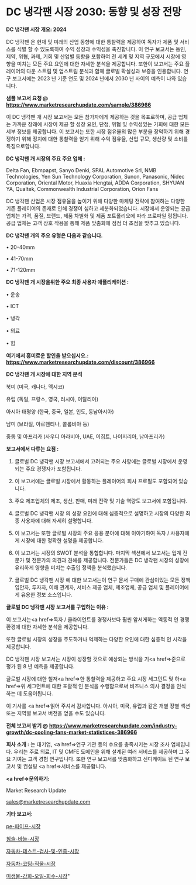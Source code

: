 # DC 냉각팬 시장 2030: 동향 및 성장 전망

<strong>DC 냉각팬 시장 개요: 2024</strong>

DC 냉각팬 은 현재 및 미래의 산업 동향에 대한 통찰력을 제공하여 독자가 제품 및 서비스를 식별 할 수 있도록하여 수익 성장과 수익성을 촉진합니다. 이 연구 보고서는 동인, 제약, 위협, 과제, 기회 및 산업별 동향을 포함하여 전 세계 및 지역 규모에서 시장에 영향을 미치는 모든 주요 요인에 대한 자세한 분석을 제공합니다. 또한이 보고서는 주요 플레이어의 다운 스트림 및 업스트림 분석과 함께 글로벌 확실성과 보증을 인용합니다. 연구 보고서에는 2023 년 기준 연도 및 2024 년에서 2030 년 사이의 예측이 나와 있습니다.



<strong>샘플 보고서 요청 @ <a href=https://www.marketresearchupdate.com/sample/386966>https://www.marketresearchupdate.com/sample/386966</a></strong>

이 DC 냉각팬 개 시장 보고서는 모든 참가자에게 제공하는 것을 목표로하며, 공급 업체는 가까운 장래에 시장이 제공 할 성장 요인, 단점, 위협 및 수익성있는 기회에 대한 모든 세부 정보를 제공합니다. 이 보고서는 또한 시장 점유율의 많은 부분을 장악하기 위해 경쟁하기 위해 정치에 대한 통찰력을 얻기 위해 수익 점유율, 산업 규모, 생산량 및 소비를 특징으로합니다.



<strong>DC 냉각팬 개 시장의 주요 주요 업체 :</strong>

Delta Fan, Ebmpapst, Sanyo Denki, SPAL Automotive Srl, NMB Technologies, Yen Sun Technology Corporation, Sunon, Panasonic, Nidec Corporation, Oriental Motor, Huaxia Hengtai, ADDA Corporation, SHYUAN YA, Qualtek, Commonwealth Industrial Corporation, Orion Fans

DC 냉각팬 산업은 시장 점유율을 높이기 위해 다양한 마케팅 전략에 참여하는 다양한 기존 플레이어의 존재로 인해 경쟁이 심하고 세분화되었습니다. 시장에서 운영되는 공급 업체는 가격, 품질, 브랜드, 제품 차별화 및 제품 포트폴리오에 따라 프로파일 링됩니다. 공급 업체는 고객 상호 작용을 통해 제품 맞춤화에 점점 더 초점을 맞추고 있습니다.



<strong>DC 냉각팬 개의 주요 유형은 다음과 같습니다.</strong>

• 20-40mm

• 41-70mm

• 71-120mm



<strong>DC 냉각팬 개 시장을위한 주요 최종 사용자 애플리케이션 :</strong>

• 운송

• ICT

• 냉각

• 의료

• 힘



<strong>여기에서 흥미로운 할인을 받으십시오.: <a href=https://www.marketresearchupdate.com/discount/386966>https://www.marketresearchupdate.com/discount/386966</a></strong>



<strong>DC 냉각팬 개 시장에 대한 지역 분석</strong>

북미 (미국, 캐나다, 멕시코)

유럽 (독일, 프랑스, 영국, 러시아, 이탈리아)

아시아 태평양 (한국, 중국, 일본, 인도, 동남아시아)

남미 (브라질, 아르헨티나, 콜롬비아 등)

중동 및 아프리카 (사우디 아라비아, UAE, 이집트, 나이지리아, 남아프리카)



<strong>보고서에서 다루는 요점 :</strong>

1. 글로벌 DC 냉각팬 시장 보고서에서 고려되는 주요 사항에는 글로벌 시장에서 운영되는 주요 경쟁자가 포함됩니다.

2. 이 보고서에는 글로벌 시장에서 활동하는 플레이어의 회사 프로필도 포함되어 있습니다.

3. 주요 제조업체의 제조, 생산, 판매, 미래 전략 및 기술 역량도 보고서에 포함됩니다.

4. 글로벌 DC 냉각팬 시장 의 성장 요인에 대해 심층적으로 설명하고 시장의 다양한 최종 사용자에 대해 자세히 설명합니다.

5. 이 보고서는 또한 글로벌 시장의 주요 응용 분야에 대해 이야기하여 독자 / 사용자에게 시장에 대한 정확한 설명을 제공합니다.

6. 이 보고서는 시장의 SWOT 분석을 통합합니다. 마지막 섹션에서 보고서는 업계 전문가 및 전문가의 의견과 견해를 제공합니다. 전문가들은 DC 냉각팬 시장의 성장에 유리하게 영향을 미치는 수출입 정책을 분석했습니다.

7. 글로벌 DC 냉각팬 시장 에 대한 보고서는이 연구 문서 구매에 관심이있는 모든 정책 입안자, 투자자, 이해 관계자, 서비스 제공 업체, 제조업체, 공급 업체 및 플레이어에게 유용한 정보 소스입니다.



<strong>글로벌 DC 냉각팬 시장 보고서를 구입하는 이유 :</strong>

이 보고서는<a href=>독자 / 클</a>라이언트를 경쟁사보다 훨씬 앞서게하는 역동적 인 경쟁 환경에 대한 자세한 분석을 제공합니다.

또한 글로벌 시장의 성장을 주도하거나 억제하는 다양한 요인에 대한 심층적 인 시각을 제공합니다.

DC 냉각팬 시장 보고서는 시장이 성장할 것으로 예상되는 방식을 기<a href=>준으로</a> 평가 된 8 년 예측을 제공합니다.

글로벌 시장에 대한 철저<a href=>한 통찰력</a>을 제공하고 주요 시장 세그먼트 및 하<a href=>위 세그</a>먼트에 대한 포괄적 인 분석을 수행함으로써 비즈니스 의사 결정을 인식하는 데 도움이됩니다.

이 기사를 <a href=>읽어 주</a>셔서 감사합니다. 아시아, 미국, 유럽과 같은 개별 장별 섹션 또는 지역별 보고서 버전을 얻을 수도 있습니다.



<strong>전체 보고서 받기 @ <a href=https://www.marketresearchupdate.com/industry-growth/dc-cooling-fans-market-statistices-386966>https://www.marketresearchupdate.com/industry-growth/dc-cooling-fans-market-statistices-386966</a></strong>



<strong>회사 소개 :</strong>
는 대기업, <a href=>연구 기</a>관 등의 수요를 충족시키는 시장 조사 업체입니다. 우리는 주로 의료, IT 및 CMFE 도메인을 위해 설계된 여러 서비스를 제공하며 그 주요 기여는 고객 경험 연구입니다. 또한 연구 보고서를 맞춤화하고 신디케이트 된 연구 보고서 및 컨설팅 <a href=>서비</a>스를 제공합니다.



<strong><a href=>문의하기:</a></strong>

Market Research Update

sales@marketresearchupdate.com



<strong>기타 보고서:</strong>

<a href=https://www.linkedin.com/pulse/pe-파이프-시장-현재-및-미래-성장-2029-analytics-alchemy-360-analysis/>pe-파이프-시장</a>

<a href=https://www.linkedin.com/pulse/침술-바늘-시장-세분화-연구-및-목표-고객2029년-trend-tracking-tips-360-analysis-l2kbf/>침술-바늘-시장</a>

<a href=https://www.linkedin.com/pulse/자동차-테스트-검사-및-인증-시장-경쟁-분석-성장-잠재력-2029-trendsetters-talk-360-analysis-c8msf/>자동차-테스트-검사-및-인증-시장</a>

<a href=https://www.linkedin.com/pulse/자동차-코팅-직물-시장-현재-및-미래-성장-2030-data-dive-diaries-24-analysis-2gmif/>자동차-코팅-직물-시장</a>

<a href=https://www.linkedin.com/pulse/미생물-강화-오일-회수-시장-경쟁-분석-및-성장-잠재력-2030-data-dive-diaries-24-analysis-tmnsf/>미생물-강화-오일-회수-시장</a>"
